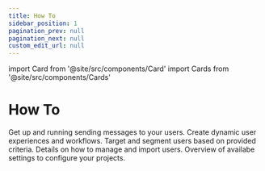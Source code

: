 ```yaml
---
title: How To
sidebar_position: 1
pagination_prev: null
pagination_next: null
custom_edit_url: null
---
```


import Card from '@site/src/components/Card'
import Cards from '@site/src/components/Cards'

# How To

<Cards>
    <Card title="Campaigns" href="/how-to/campaigns">Get up and running sending messages to your users.</Card>
    <Card title="Journeys" href="/how-to/journeys">Create dynamic user experiences and workflows.
    </Card>
    <Card title="Lists" href="/how-to/lists">Target and segment users based on provided criteria.</Card>
    <Card title="Users" href="/how-to/users">Details on how to manage and import users.</Card>
    <Card title="Settings" href="/how-to/settings">Overview of availabe settings to configure your projects.</Card>
</Cards>